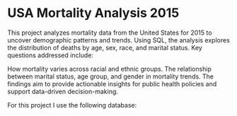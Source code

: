 # USA Mortality Analysis 2015 
This project analyzes mortality data from the United States for 2015 to uncover demographic patterns and trends. Using SQL, the analysis explores the distribution of deaths by age, sex, race, and marital status. Key questions addressed include:

How mortality varies across racial and ethnic groups.
The relationship between marital status, age group, and gender in mortality trends.
The findings aim to provide actionable insights for public health policies and support data-driven decision-making.

For this project I use the following database:

